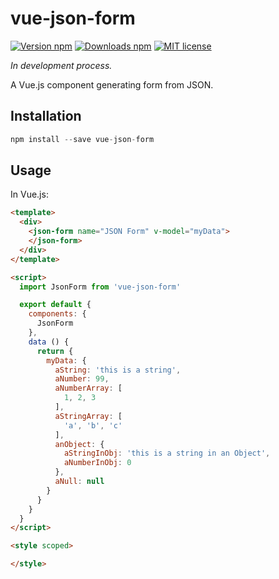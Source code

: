 # vue-json-form

[![Version npm](https://img.shields.io/npm/v/vue-json-form.svg)](https://www.npmjs.com/package/vue-json-form)
[![Downloads npm](https://img.shields.io/npm/dt/vue-json-form.svg)](https://www.npmjs.com/package/vue-json-form)
[![MIT license](https://img.shields.io/npm/l/vue-json-form.svg)](https://opensource.org/licenses/MIT)

*In development process.*

A Vue.js component generating form from JSON.

## Installation

```javascript
npm install --save vue-json-form
```

## Usage

In Vue.js:

```html
<template>
  <div>
    <json-form name="JSON Form" v-model="myData">
    </json-form>
  </div>
</template>

<script>
  import JsonForm from 'vue-json-form'

  export default {
    components: {
      JsonForm
    },
    data () {
      return {
        myData: {
          aString: 'this is a string',
          aNumber: 99,
          aNumberArray: [
            1, 2, 3
          ],
          aStringArray: [
            'a', 'b', 'c'
          ],
          anObject: {
            aStringInObj: 'this is a string in an Object',
            aNumberInObj: 0
          },
          aNull: null
        }
      }
    }
  }
</script>

<style scoped>

</style>
```
